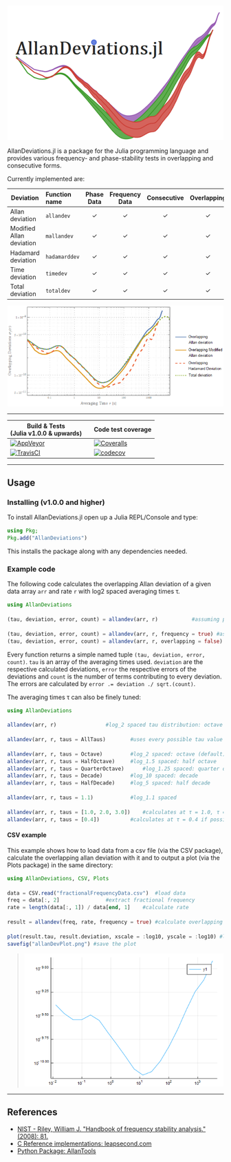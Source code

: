 ![logo](./doc/src/assets/AllanDeviationsLogo.png "AllanDeviations.jl logo")

AllanDeviations.jl is a package for the Julia programming language
and provides various frequency- and phase-stability tests in overlapping
and consecutive forms.

Currently implemented are:

|Deviation|Function name|Phase Data|Frequency Data|Consecutive|Overlapping|
|---------|:------------|:--------:|:------------:|:---------:|:---------:|
|Allan deviation|`allandev`|✓|✓|✓|✓|
|Modified Allan deviation|`mallandev`|✓|✓|✓|✓|
|Hadamard deviation|`hadamarddev`|✓|✓|✓|✓|
|Time deviation|`timedev`|✓|✓|✓|✓|
|Total deviation|`totaldev`|✓|✓|✓|✓|

![example calculation](./doc/src/assets/DeviationResults.png "Example calculation of two potassium D2-frequency references.")

---
|Build & Tests<br>(Julia v1.0.0 & upwards)| |Code test coverage|
|-------------|-|------------------|
|[![AppVeyor](https://ci.appveyor.com/api/projects/status/x28fou4fc8mnf2o7/branch/master?svg=true)](https://ci.appveyor.com/project/JulienKluge/allandeviations-jl/branch/master)| |[![Coveralls](https://coveralls.io/repos/github/JulienKluge/AllanDeviations.jl/badge.svg?branch=master)](https://coveralls.io/github/JulienKluge/AllanDeviations.jl?branch=master)|
[![TravisCI](https://travis-ci.org/JulienKluge/AllanDeviations.jl.svg?branch=master)](https://travis-ci.org/JulienKluge/AllanDeviations.jl)| |[![codecov](https://codecov.io/gh/JulienKluge/AllanDeviations.jl/branch/master/graph/badge.svg)](https://codecov.io/gh/JulienKluge/AllanDeviations.jl)|

---
## Usage

### Installing (v1.0.0 and higher)
To install AllanDeviations.jl open up a Julia REPL/Console and type:
```Julia
using Pkg;
Pkg.add("AllanDeviations")
```
This installs the package along with any dependencies needed.

### Example code

The following code calculates the overlapping Allan deviation of a given data array `arr` and rate `r` with log2 spaced averaging times τ.
```Julia
using AllanDeviations

(tau, deviation, error, count) = allandev(arr, r)			#assuming phase data

(tau, deviation, error, count) = allandev(arr, r, frequency = true)	#assuming frequency data
(tau, deviation, error, count) = allandev(arr, r, overlapping = false)	#non-overlapping/consecutive
```
Every function returns a simple named tuple `(tau, deviation, error, count)`. `tau` is an array of the averaging times used. `deviation` are the respective calculated deviations, `error` the respective errors of the deviations and `count` is the number of terms contributing to every deviation.<br>The errors are calculated by `error .= deviation ./ sqrt.(count)`.

The averaging times τ can also be finely tuned:
```Julia
using AllanDeviations

allandev(arr, r)				#log_2 spaced tau distribution: octave

allandev(arr, r, taus = AllTaus)		#uses every possible tau value

allandev(arr, r, taus = Octave)			#log_2 spaced: octave (default)
allandev(arr, r, taus = HalfOctave)		#log_1.5 spaced: half octave
allandev(arr, r, taus = QuarterOctave)		#log_1.25 spaced: quarter octave
allandev(arr, r, taus = Decade)			#log_10 spaced: decade
allandev(arr, r, taus = HalfDecade)		#log_5 spaced: half decade

allandev(arr, r, taus = 1.1)			#log_1.1 spaced

allandev(arr, r, taus = [1.0, 2.0, 3.0])	#calculates at τ = 1.0, τ = 2.0 and τ = 3.0 if possible
allandev(arr, r, taus = [0.4])			#calculates at τ = 0.4 if possible
```

#### CSV example
This example shows how to load data from a csv file (via the CSV package), calculate the overlapping allan deviation with it and to output a plot (via the Plots package) in the same directory:

```Julia
using AllanDeviations, CSV, Plots

data = CSV.read("fractionalFrequencyData.csv")	#load data
freq = data[:, 2]				#extract fractional frequency
rate = length(data[:, 1]) / data[end, 1]	#calculate rate

result = allandev(freq, rate, frequency = true)	#calculate overlapping allan deviation

plot(result.tau, result.deviation, xscale = :log10, yscale = :log10) #log-log plot everything
savefig("allanDevPlot.png") #save the plot
```
> ![resulting plot](./doc/src/assets/allanDevPlot.png "resulting image")

---
## References
+ [NIST - Riley, William J. "Handbook of frequency stability analysis." (2008): 81.](https://nvlpubs.nist.gov/nistpubs/Legacy/SP/nistspecialpublication1065.pdf)
+ [C Reference implementations: leapsecond.com](http://www.leapsecond.com/tools/adev_lib.c)
+ [Python Package: AllanTools](https://pypi.org/project/AllanTools/)